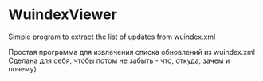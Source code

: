 # WuindexViewer
Simple program to extract the list of updates from wuindex.xml

Простая программа для извлечения списка обновлений из wuindex.xml
Сделана для себя, чтобы потом не забыть - что, откуда, зачем и почему)
